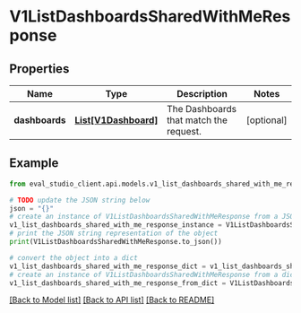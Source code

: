 # V1ListDashboardsSharedWithMeResponse


## Properties

Name | Type | Description | Notes
------------ | ------------- | ------------- | -------------
**dashboards** | [**List[V1Dashboard]**](V1Dashboard.md) | The Dashboards that match the request. | [optional] 

## Example

```python
from eval_studio_client.api.models.v1_list_dashboards_shared_with_me_response import V1ListDashboardsSharedWithMeResponse

# TODO update the JSON string below
json = "{}"
# create an instance of V1ListDashboardsSharedWithMeResponse from a JSON string
v1_list_dashboards_shared_with_me_response_instance = V1ListDashboardsSharedWithMeResponse.from_json(json)
# print the JSON string representation of the object
print(V1ListDashboardsSharedWithMeResponse.to_json())

# convert the object into a dict
v1_list_dashboards_shared_with_me_response_dict = v1_list_dashboards_shared_with_me_response_instance.to_dict()
# create an instance of V1ListDashboardsSharedWithMeResponse from a dict
v1_list_dashboards_shared_with_me_response_from_dict = V1ListDashboardsSharedWithMeResponse.from_dict(v1_list_dashboards_shared_with_me_response_dict)
```
[[Back to Model list]](../README.md#documentation-for-models) [[Back to API list]](../README.md#documentation-for-api-endpoints) [[Back to README]](../README.md)


